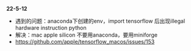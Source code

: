 **22-5-12**
- 遇到的问题：anaconda下创建的env，import tensorflow 后出现illegal hardware instruction  python
- 解决：mac apple silicon 不要用anaconda，要用miniforge
- https://github.com/apple/tensorflow_macos/issues/153
